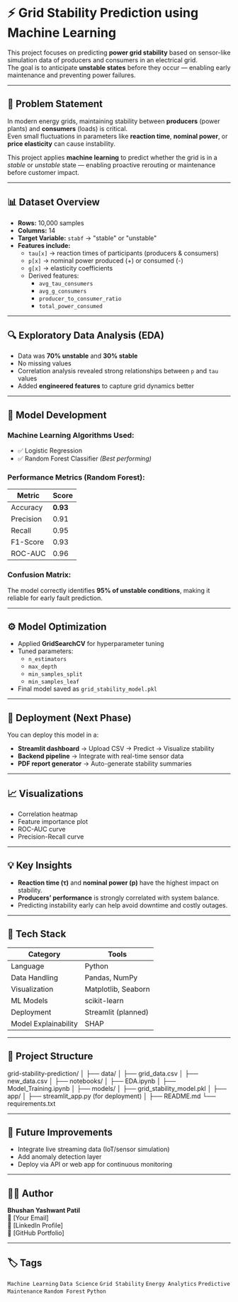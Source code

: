 # ⚡ Grid Stability Prediction using Machine Learning

This project focuses on predicting **power grid stability** based on sensor-like simulation data of producers and consumers in an electrical grid.  
The goal is to anticipate **unstable states** before they occur — enabling early maintenance and preventing power failures.

---

## 🧠 Problem Statement

In modern energy grids, maintaining stability between **producers** (power plants) and **consumers** (loads) is critical.  
Even small fluctuations in parameters like **reaction time**, **nominal power**, or **price elasticity** can cause instability.

This project applies **machine learning** to predict whether the grid is in a *stable* or *unstable* state — enabling proactive rerouting or maintenance before customer impact.

---

## 📊 Dataset Overview

- **Rows:** 10,000 samples  
- **Columns:** 14  
- **Target Variable:** `stabf` → "stable" or "unstable"  
- **Features include:**
  - `tau[x]` → reaction times of participants (producers & consumers)
  - `p[x]` → nominal power produced (+) or consumed (-)
  - `g[x]` → elasticity coefficients
  - Derived features:
    - `avg_tau_consumers`
    - `avg_g_consumers`
    - `producer_to_consumer_ratio`
    - `total_power_consumed`

---

## 🔍 Exploratory Data Analysis (EDA)

- Data was **70% unstable** and **30% stable**
- No missing values
- Correlation analysis revealed strong relationships between `p` and `tau` values
- Added **engineered features** to capture grid dynamics better

---

## 🧩 Model Development

### Machine Learning Algorithms Used:
- ✅ Logistic Regression
- ✅ Random Forest Classifier *(Best performing)*

### Performance Metrics (Random Forest):
| Metric | Score |
|---------|-------|
| Accuracy | **0.93** |
| Precision | 0.91 |
| Recall | 0.95 |
| F1-Score | 0.93 |
| ROC-AUC | 0.96 |

### Confusion Matrix:


The model correctly identifies **95% of unstable conditions**, making it reliable for early fault prediction.

---

## ⚙️ Model Optimization

- Applied **GridSearchCV** for hyperparameter tuning  
- Tuned parameters:
  - `n_estimators`
  - `max_depth`
  - `min_samples_split`
  - `min_samples_leaf`
- Final model saved as `grid_stability_model.pkl`

---

## 🚀 Deployment (Next Phase)

You can deploy this model in a:
- **Streamlit dashboard** → Upload CSV → Predict → Visualize stability  
- **Backend pipeline** → Integrate with real-time sensor data  
- **PDF report generator** → Auto-generate stability summaries

---

## 📈 Visualizations

- Correlation heatmap
- Feature importance plot
- ROC-AUC curve
- Precision-Recall curve

---

## 💡 Key Insights

- **Reaction time (τ)** and **nominal power (p)** have the highest impact on stability.
- **Producers’ performance** is strongly correlated with system balance.
- Predicting instability early can help avoid downtime and costly outages.

---

## 🧰 Tech Stack

| Category | Tools |
|-----------|-------|
| Language | Python |
| Data Handling | Pandas, NumPy |
| Visualization | Matplotlib, Seaborn |
| ML Models | scikit-learn |
| Deployment | Streamlit (planned) |
| Model Explainability | SHAP |

---

## 📁 Project Structure

grid-stability-prediction/
│
├── data/
│ ├── grid_data.csv
│ ├── new_data.csv
│
├── notebooks/
│ ├── EDA.ipynb
│ ├── Model_Training.ipynb
│
├── models/
│ ├── grid_stability_model.pkl
│
├── app/
│ ├── streamlit_app.py (for deployment)
│
├── README.md
└── requirements.txt

---

## 🔮 Future Improvements

- Integrate live streaming data (IoT/sensor simulation)
- Add anomaly detection layer
- Deploy via API or web app for continuous monitoring

---

## 👨‍💻 Author

**Bhushan Yashwant Patil**  
📧 [Your Email]  
💼 [LinkedIn Profile]  
📂 [GitHub Portfolio]

---

## 🏷️ Tags
`Machine Learning` `Data Science` `Grid Stability` `Energy Analytics` `Predictive Maintenance` `Random Forest` `Python`
